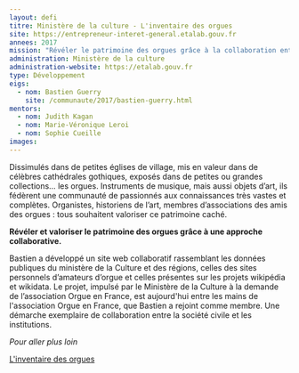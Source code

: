 ```yaml
---
layout: defi
titre: Ministère de la culture - L'inventaire des orgues
site: https://entrepreneur-interet-general.etalab.gouv.fr
annees: 2017
mission: "Révéler le patrimoine des orgues grâce à la collaboration entre institutions, associations et particuliers passionnés"
administration: Ministère de la culture
administration-website: https://etalab.gouv.fr
type: Développement
eigs:
  - nom: Bastien Guerry
    site: /communaute/2017/bastien-guerry.html
mentors:
  - nom: Judith Kagan
  - nom: Marie-Véronique Leroi
  - nom: Sophie Cueille
images:
---
```


Dissimulés dans de petites églises de village, mis en valeur dans de
célèbres cathédrales gothiques, exposés dans de petites ou grandes
collections… les orgues.  Instruments de musique, mais aussi objets
d’art, ils fédèrent une communauté de passionnés aux connaissances
très vastes et complètes.  Organistes, historiens de l’art, membres
d’associations des amis des orgues : tous souhaitent valoriser ce
patrimoine caché.

**Révéler et valoriser le patrimoine des orgues grâce à une approche
collaborative.**

Bastien a développé un site web collaboratif rassemblant les données
publiques du ministère de la Culture et des régions, celles des sites
personnels d’amateurs d’orgue et celles présentes sur les projets
wikipédia et wikidata.  Le projet, impulsé par le Ministère de la
Culture à la demande de l’association Orgue en France, est aujourd'hui
entre les mains de l'association Orgue en France, que Bastien a
rejoint comme membre.  Une démarche exemplaire de collaboration entre
la société civile et les institutions.

_Pour aller plus loin_

[L'inventaire des orgues](https://www.inventaire-des-orgues.fr)
